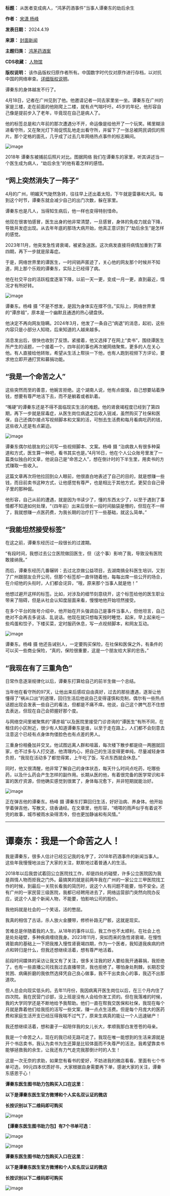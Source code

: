 

**标题：** 从医者变成病人，“鸿茅药酒事件”当事人谭秦东的劫后余生  

**作者：** [宋潇 杨峰](https://chinadigitaltimes.net/space/封面新闻)  

**发表日期：** 2024.4.19  

**来源：** [封面新闻](https://web.archive.org/web/https://mp.weixin.qq.com/s/S1slzz37ckJnbPMyUaY21g)  

**主题归类：** [鸿茅药酒案](https://chinadigitaltimes.net/space/鸿茅药酒案)  

**CDS收藏：** [人物馆](https://chinadigitaltimes.net/space/%E4%BA%BA%E7%89%A9%E9%A6%86)  

**版权说明：** 该作品版权归原作者所有。中国数字时代仅对原作进行存档，以对抗中国的网络审查。[详细版权说明](https://chinadigitaltimes.net/chinese/copyright)。


谭秦东的身体越发不行了。


4月18日，记者在广州见到了他。他邀请记者一同去家里坐一坐。谭秦东在广州的家是三楼，走在前面的他刚爬上二楼，就有点气喘吁吁。45岁的年纪，他形容自己像是提前步入了老年，毕竟现在自己是病人了。


他的标签总是和六年前的那次遭遇分不开，命运像是给他开了一个玩笑。稀里糊涂进看守所，又在聚光灯下局促慌乱地走出看守所，并留下了一张总被网民调侃的照片。那个定格的面孔，几乎成了过去几年网络热点事件的标志瞬间。


![image](https://chinadigitaltimes.net/chinese/files/2024/04/post-707141-6625cc8d55b44.)


2018年 谭秦东被捕前后照片对比。图据网络
我们在谭秦东的家里，听其讲述当一个医生成为病人，“劫后余生”的他有着怎样的感悟。


“网上突然消失了一阵子”
------------


4月的广州，明媚天气陡然急转，往往早上还出着太阳，下午就是雷暴和大风。每到这个时节，谭秦东就会减少自己的出门次数，躲在家里。


谭秦东也是凡人，当得知生病后，他一样也变得特别惜命。


他现在很害怕感冒，医生出身的他非常清楚，一旦感冒，身体的免疫力就会下降，导致并发症出现。从去年年底的那场大病开始，他真正意识到了“劫后余生”是怎样的感觉。


2023年11月，他突发急性肾衰竭，被紧急送医。这次病发直接将病情加重到了第四期，再下一步就是尿毒症。


于是，网络世界里的谭医生，一时间销声匿迹了，关心他的网友那个时候并不知道，网上那个乐观的谭秦东，实际上已经得了病。


他在社交平台的活跃程度逐渐下降，以前一天一更，变成一月一更，直到最近，情况才有所好转。


![image](https://chinadigitaltimes.net/chinese/files/2024/04/post-707141-6625cc8d63cee.)


谭秦东。杨峰 摄
“不是不想发，是因为身体实在撑不住。”实际上，网络世界里的“谭彦祖”，原本是一个幽默且通透的热心键盘侠。


他决定不再向网友隐瞒。2024年3月，他发了一条自己“病退”的消息，起初，这些内容只是小部分人知晓，后来知道的人越来越多。


消息发出后，很快也收到了反馈。紧接着，他又选择了在网上“卖书”，围绕谭医生所产生的话题，一个接着一个，四年前的事也再次被网络聚焦，更多的人在关心他。有人直接给他转账，希望从生活上帮扶一下他，也有人跑到视频下方评论，要求他立即开通打赏和募捐功能。


“我是一个命苦之人”
----------


这些突然而至的善意，他婉言拒绝。这个湖南人说，他有点倔强，自己想要站着挣钱，想要有尊严地活下去，而不是躺着或者趴着。


“嘴硬”的谭秦东还是不得不面临现实生活的难题。他的肾衰竭程度已经到了第四期，再下一步就是尿毒症，从医生岗位病退之后收入锐减，虽然购买了社保和医保，自己还偶尔接点写视频脚本和文案的活，可刨去生活费和每月看病吃药的钱，这些收入还是有点窘迫。


![image](https://chinadigitaltimes.net/chinese/files/2024/04/post-707141-6625cc8d735a1.)


谭秦东偶尔给朋友的公司写一些视频脚本、文案。杨峰 摄
“治病救人有很多种渠道和方式，医生算一种吧，看书其实也是。”4月16日，他在个人公众账号里发了一篇类似独白的文章，他说自己是“命苦之人”，想在倒计时的下半生里，用卖书的方式赚取一些收入。


这篇文章再次将他拉回到众人眼前，他很直白地表述了自己的目的，就是想赚一些钱，而目前卖书这种方式，让他感觉有尊严，也是相比于其他方式，更契合自己骨子里的那种倔。


他形容，自己从前的遭遇，就是因为书读少了，懂的东西太少了，以至于遇到了事情都不知道如何处理，“（四年前）出来后很长一段时间脑袋是懵的，但现在不一样了，我就想赚一点医药费，为我长期的治疗打下一些基础，就这么简单。”


“我能坦然接受标签”
----------


在这之前，谭秦东经历过一段很长的过渡期。


“有段时间，我想过去公立医院做回医生，但（这个事）影响了我，导致没有医院敢接纳我。”


而后，谭秦东经历几番辗转：去过北京做公益项目，去湖南搞全科医生培训，又到了广州跟朋友合开公司，但那个标签却一直伴随着他，每每出席一些公开的场合，在介绍他的头衔时，人们都会诧异，“哦，原来那个当事人就是他！”


他想过避开这样的标签。比如，对涉及的细节刻意绕开，这个标签给他的医生职业带来了阻碍，但是从社会认知度层面来看，慢慢地他开始坦然接受。


在多个平台的账号介绍中，他开始在开头强调自己是事件当事人，但他坦言，自己绝对不会再去多说话、乱说话。他现在就只想每天按时睡觉、起床，早上起来吃一些鸡蛋和饺子，下楼买菜，定时服药休息，写一点视频脚本，和网友互动。


![image](https://chinadigitaltimes.net/chinese/files/2024/04/post-707141-6625cc8d877e6.)


谭秦东。杨峰 摄
他还告诫别人，一定要购买保险，在社保和医保之外，有条件的可以买一些商业保险，“真的，保险很重要，这是一个朋友给大家的忠告。”


“我现在有了三重角色”
-----------


日常作息逐渐规律化以后，谭秦东打算给自己的前半生做一个总结。


当年他在看守所的97天，让他出来后感叹自由真好，过去的那些遭遇，逐渐让他懂得了“祸从口出”的道理，回归生活后他说自己变得谨慎和克制，偶尔有一些热点话题出现会发表一些自己的看法，但都是不痛不痒。他说，自己这个脾气忍不住想去表达，但现在自己会把握好那个度。


与网络空间里被聚焦的“谭彦祖”以及医院里接受门诊咨询的“谭医生”有所不同，在租住的小区附近，很少有人知道谭秦东是谁，以至于走在路上，人们都不会刻意去注意这个已经有点身体佝偻脸色也有点差的男人。


三重身份相叠加并交叉。他试图远离人群和喧嚣，每次楼下散步都是绕一两圈就回家，也不过多与人打交道，他清理内心，把自己的生活变得更单纯，尽量减轻身体负担，“我现在活动多了都觉得累，上午吃了饭，写点东西就会休息。”


同时，他又很清醒，他非常了解自己的身体状态，每天什么时间点吃药，吃哪些药，以及什么药会产生怎样的副作用。长期从医的他，有着很完备的医学常识和丰富的医疗资源，但他确实感觉到很累了，身体每况愈下，并非短期就能治好。


![image](https://chinadigitaltimes.net/chinese/files/2024/04/post-707141-6625cc8d99670.)


正在弹吉他的谭秦东。杨峰 摄
谭秦东打算回归生活，好好治病、养身体。他开始学着弹吉他，写散文，烧香诵经。在文章里，他形容，“嘀嗒的雨声似乎有着说不完的故事，城市被雨水染得清冷，但也更加静谧和有风情。”




---


**谭秦东：我是一个命苦之人！** 
=================


我是谭秦东，很多人估计已经忘记我的名字了，2018年药酒事件的新闻当事人。这些年我慢慢地淡出了大家的关注，默默地过着普通人的生活。


2018年以后我尝试着回公立医院找工作，却是四处的碰壁，许多公立医院因为我是舆情人物而拒我之门外。最搞笑的就是前两年我在广州的一家公立三甲医院找工作的时候，到最后一关院长看我的简历时，说这个人有问题不能要，怕不安全。还有广州的一家民营三级医院，我都已经聘用进去了，网络运营部门突然向院办反应，说这个人是个新闻人物，不能要，怕影响公司的股价。


我他妈就是社会的一个笑话，活的憋屈。


我真的相信了古话，杀人放火金腰带，修桥补路无尸骸，这就是现实。


苦难总是伴随着我的人生。从18年的事件以后，我工作也不太顺利，在社会上也是处处碰壁，多种疾病缠绕我身。2023年11月，突如而来的急性肾衰竭，在慢性肾脏病的基础上一下把我推入慢性肾衰竭四期，作为一个医者，我知道我疾病的终点和转归是什么，但我还想继续活着，想有尊严地活着。


前段时间媒体的采访让我又有了关注，很多关注我的好人要给我开通募捐，我拒绝了。也有一些直播公司找我过去直播带货，我也拒绝了。哪怕身处荆棘，长期忍受贫困、病痛折磨的我依然选择凭自己良心做事，我不干出卖良心的事，我迈不出那道坎。


但人总会向现实低头的。去年11月份，我因病离开医生岗位以后，在三个月内住了四次院。我在民营门诊部，没上班是没有人会给你发工资的。但在我落难的时候，我的大学同学还是不断地给予我帮助。他们一直在帮我交医保和社保，我现在每个月就是靠着他们给我揽的活写一些文案，赚一点点生活费。但是每个月庞大的医药费和家庭生活开支已经压得我喘不过气了，原来生病真的能让一个人迅速破产！


我还想继续活着，想和妻子一起陪伴我的女儿长大，孝顺我那白发苍苍的母亲。


我是一个命苦之人，现在的我已经无路可走了。我现在唯一能想到的生活来源就是开个书店卖书，我认为卖书为生还算是比较体面而不失尊严的活法，我希望靠卖书能够拯救我的余生，让我还有力气走完我那倒计时的人生！ 


这是一次无奈的求助，如果您有看书的爱好，不妨进我的微店看看，里面有七个书单可选，99元四本优质好书，大家根据自身需要再下单，感谢大家的关注，谭秦东感恩于心！


**谭秦东医生图书助力包购买入口在这里：** 


**以下是谭秦东医生官方微博和个人实名双认证的微店** 


**长按识别以下二维码即可购买** 


![image](https://chinadigitaltimes.net/chinese/files/2024/04/post-707141-6625cc8da444a.)


**【谭秦东医生图书助力包】有7个书单可选：** 


![image](https://chinadigitaltimes.net/chinese/files/2024/04/post-707141-6625cc8dba37d.)


![image](https://chinadigitaltimes.net/chinese/files/2024/04/post-707141-6625cc8dc144c.)


**谭秦东医生图书助力包购买入口在这里：** 


**以下是谭秦东医生官方微博和个人实名双认证的微店** 


**长按识别以下二维码即可购买** 


![image](https://chinadigitaltimes.net/chinese/files/2024/04/post-707141-6625cc8da444a.)

